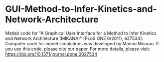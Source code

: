 # GUI-Method-to-Infer-Kinetics-and-Network-Architecture
Matlab code for "A Graphical User Interface for a Method to Infer Kinetics and Network Architecture (MIKANA)" [PLoS ONE 6(2011), e27534]. 
Computer code for model simulations was developed by Marcio Mourao. If you use this code, please cite our paper. For more details, please 
visit: https://doi.org/10.1371/journal.pone.0027534
